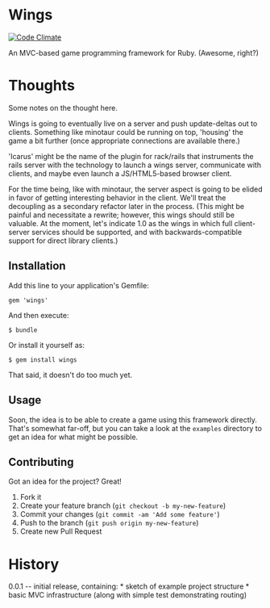 # Wings

[![Code Climate](https://codeclimate.com/badge.png)](https://codeclimate.com/github/deepcerulean/wings)

An MVC-based game programming framework for Ruby. (Awesome, right?)

# Thoughts

Some notes on the thought here.

Wings is going to eventually live on a server and push update-deltas out to clients. Something like minotaur could be running on top, 'housing'
the game a bit further (once appropriate connections are available there.)

'Icarus' might be the name of the plugin for rack/rails that instruments the rails server with the technology to launch
a wings server, communicate with clients, and maybe even launch a JS/HTML5-based browser client.

For the time being, like with minotaur, the server aspect is going to be elided in favor of getting interesting behavior
in the client. We'll treat the decoupling as a secondary refactor later in the process. (This might be painful and necessitate
a rewrite; however, this wings should still be valuable. At the moment, let's indicate 1.0 as the wings in which full client-server
services should be supported, and with backwards-compatible support for direct library clients.)

## Installation

Add this line to your application's Gemfile:

    gem 'wings'

And then execute:

    $ bundle

Or install it yourself as:

    $ gem install wings

That said, it doesn't do too much yet.

## Usage

Soon, the idea is to be able to create a game using this framework directly. That's somewhat far-off, but you can
take a look at the `examples` directory to get an idea for what might be possible.

## Contributing

Got an idea for the project? Great!

1. Fork it
2. Create your feature branch (`git checkout -b my-new-feature`)
3. Commit your changes (`git commit -am 'Add some feature'`)
4. Push to the branch (`git push origin my-new-feature`)
5. Create new Pull Request


# History

0.0.1 -- initial release, containing:
    * sketch of example project structure
    * basic MVC infrastructure (along with simple test demonstrating routing)